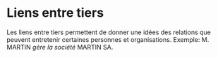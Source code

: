 # Liens entre tiers 
Les liens entre tiers permettent de donner une idées des relations que peuvent entretenir certaines personnes et organisations. Exemple: M. MARTIN _gère la société_ MARTIN SA.
